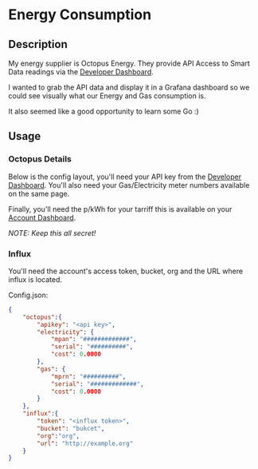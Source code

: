 # Energy Consumption

## Description
My energy supplier is Octopus Energy. They provide API Access to Smart Data readings via the [Developer Dashboard](https://octopus.energy/dashboard/developer/). 

I wanted to grab the API data and display it in a Grafana dashboard so we could see visually what our Energy and Gas consumption is. 

It also seemed like a good opportunity to learn some Go :) 

## Usage

### Octopus Details
Below is the config layout, you'll need your API key from the [Developer Dashboard](https://octopus.energy/dashboard/developer/). You'll also need your Gas/Electricity meter numbers available on the same page. 

Finally, you'll need the p/kWh for your tarriff this is available on your [Account Dashboard](https://octopus.energy/dashboard/).

*NOTE: Keep this all secret!* 

### Influx
You'll need the account's access token, bucket, org and the URL where influx is located. 

Config.json:
``` JSON
{
    "octopus":{
        "apikey": "<api key>",
        "electricity": {
            "mpan": "#############",
            "serial": "##########",
            "cost": 0.0000 
        },
        "gas": {
            "mprn": "##########",
            "serial": "#############",
            "cost": 0.0000
        }
    },
    "influx":{
        "token": "<influx token>",
        "bucket": "bukcet",
        "org":"org",
        "url": "http://example.org"
    }
}
```